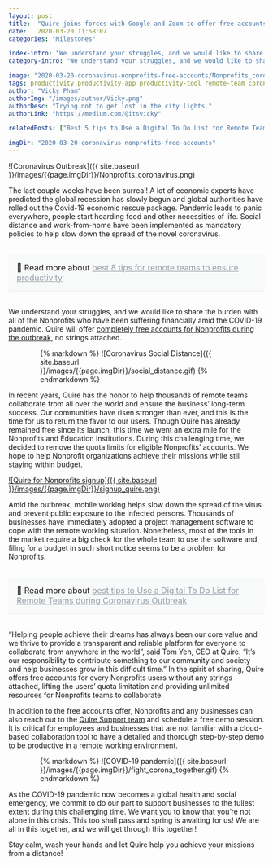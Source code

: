 ```yaml
---
layout: post
title:  "Quire joins forces with Google and Zoom to offer free accounts for Nonprofits"
date:   2020-03-20 11:58:07
categories: "Milestones"

index-intro: "We understand your struggles, and we would like to share the burden with all of the Nonprofits who have been suffering financially amid the coronavirus pandemic. Quire will offer completely free accounts for Nonprofits during the outbreak, no strings attached."
category-intro: "We understand your struggles, and we would like to share the burden with all of the Nonprofits who have been suffering financially amid the COVID-19 pandemic. Quire will offer completely free accounts for Nonprofits during the outbreak, no strings attached."

image: "2020-03-20-coronavirus-nonprofits-free-accounts/Nonprofits_coronavirus.png"
tags: productivity productivity-app productivity-tool remote-team coronavirus-pandenmic social-distancing social-distance COVID19 nonprofits Quire-for-nonprofits project-management-software-for-NPO working-remotely remote-teams task-management task-management-software project-management-software productivity-tips coronavirus-outbreak coronavirus work-at-home work-from-home corona-news Zoom-free-accounts 
author: "Vicky Pham"
authorImg: "/images/author/Vicky.png"
authorDesc: "Trying not to get lost in the city lights."
authorLink: "https://medium.com/@itsvicky"

relatedPosts: ["Best 5 tips to Use a Digital To Do List for Remote Teams during a Virus Outbreak", "8 Best Tips for Remote Teams to Boost Productivity at Virtual Office", "Busy vs. Productive: 5 Tips to Improve Time Management Skills for Project Managers"]

imgDir: "2020-03-20-coronavirus-nonprofits-free-accounts"
---
```


![Coronavirus Outbreak]({{ site.baseurl }}/images/{{page.imgDir}}/Nonprofits_coronavirus.png)

The last couple weeks have been surreal! A lot of economic experts have predicted the global recession has slowly begun and global authorities have rolled out the Covid-19 economic rescue package. Pandemic leads to panic everywhere, people start hoarding food and other necessities of life. Social distance and work-from-home have been implemented as mandatory policies to help slow down the spread of the novel coronavirus. 

<div style="margin: 2em 0 !important; padding: 1em; font-size: 16px; background-color: #f8f9f9; border-radius: 4px; box-shadow: 0 1px 1px rgba(189, 193, 196, 0.25);">
🔖 Read more about <a href="https://quire.io/blog/p/8-best-tips-for-remote-teams-to-boost-productivity-at-virtual-office.html" style="color: #939da4;">best 8 tips for remote teams to ensure productivity</a>
</div>

We understand your struggles, and we would like to share the burden with all of the Nonprofits who have been suffering financially amid the COVID-19 pandemic. Quire will offer [completely free accounts for Nonprofits during the outbreak](http://quire.io/support-nonprofit-during-coronavirus-pandemic), no strings attached.
<div style="max-width: 380px; max-height: 333px; margin: 0 auto;">
{% markdown %}
![Coronavirus Social Distance]({{ site.baseurl }}/images/{{page.imgDir}}/social_distance.gif)
{% endmarkdown %}
</div>

In recent years, Quire has the honor to help thousands of remote teams collaborate from all over the world and ensure the business’ long-term success.  Our communities have risen stronger than ever, and this is the time for us to return the favor to our users. Though Quire has already remained free since its launch, this time we went an extra mile for the Nonprofits and Education Institutions. During this challenging time, we decided to remove the quota limits for eligible Nonprofits’ accounts. We hope to help Nonprofit organizations achieve their missions while still staying within budget. 

[![Quire for Nonprofits signup]({{ site.baseurl }}/images/{{page.imgDir}}/signup_quire.png)](https://bit.ly/3csOCXf)

Amid the outbreak, mobile working helps slow down the spread of the virus and prevent public exposure to the infected persons. Thousands of businesses have immediately adopted a project management software to cope with the remote working situation. Nonetheless, most of the tools in the market require a big check for the whole team to use the software and filing for a budget in such short notice seems to be a problem for Nonprofits. 

<div style="margin: 2em 0 !important; padding: 1em; font-size: 16px; background-color: #f8f9f9; border-radius: 4px; box-shadow: 0 1px 1px rgba(189, 193, 196, 0.25);">
🔖 Read more about <a href="https://quire.io/blog/p/to-do-list-tips-remote-teams.html" style="color: #939da4;">best tips to Use a Digital To Do List for Remote Teams during Coronavirus Outbreak</a>
</div>

“Helping people achieve their dreams has always been our core value and we thrive to provide a transparent and reliable platform for everyone to collaborate from anywhere in the world”, said Tom Yeh, CEO at Quire. “It’s our responsibility to contribute something to our community and society and help businesses grow in this difficult time.” In the spirit of sharing, Quire offers free accounts for every Nonprofits users without any strings attached, lifting the users’ quota limitation and providing unlimited resources for Nonprofits teams to collaborate.

In addition to the free accounts offer, Nonprofits and any businesses can also reach out to the [Quire Support team](mailto:info@quire.io) and schedule a free demo session. It is critical for employees and businesses that are not familiar with a cloud-based collaboration tool to have a detailed and thorough step-by-step demo to be productive in a remote working environment. 
<div style="max-width: 380px; max-height: 333px; margin: 0 auto;">
{% markdown %}
![COVID-19 pandemic]({{ site.baseurl }}/images/{{page.imgDir}}/fight_corona_together.gif)
{% endmarkdown %}
</div>

As the COVID-19 pandemic now becomes a global health and social emergency, we commit to do our part to support businesses to the fullest extent during this challenging time. We want you to know that you’re not alone in this crisis. This too shall pass and spring is awaiting for us! We are all in this together, and we will get through this together!

Stay calm, wash your hands and let Quire help you achieve your missions from a distance!


[jekyll]:      http://jekyllrb.com
[jekyll-gh]:   https://github.com/jekyll/jekyll
[jekyll-help]: https://github.com/jekyll/jekyll-help
